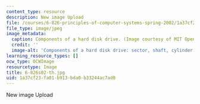 ```yaml
---
content_type: resource
description: New image Upload
file: /courses/6-826-principles-of-computer-systems-spring-2002/1a37cf23fa01b913bda0b33244ac7ad0_6-826s02-th.jpg
file_type: image/jpeg
image_metadata:
  caption: Components of a hard disk drive. (Image courtesy of MIT OpenCourseWare.)
  credit: ''
  image-alt: 'Components of a hard disk drive: sector, shaft, cylinder, and track.'
learning_resource_types: []
ocw_type: OCWImage
resourcetype: Image
title: 6-826s02-th.jpg
uid: 1a37cf23-fa01-b913-bda0-b33244ac7ad0
---
```

New image Upload

